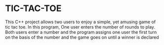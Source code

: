 # TIC-TAC-TOE
This C++ project allows two users to enjoy a simple, yet amusing game of tic tac toe. In this program, One user enters the number of rounds to play. Both users enter a number and the program assigns one user the first turn on the basis of the number and the game goes on until a winner is declared
